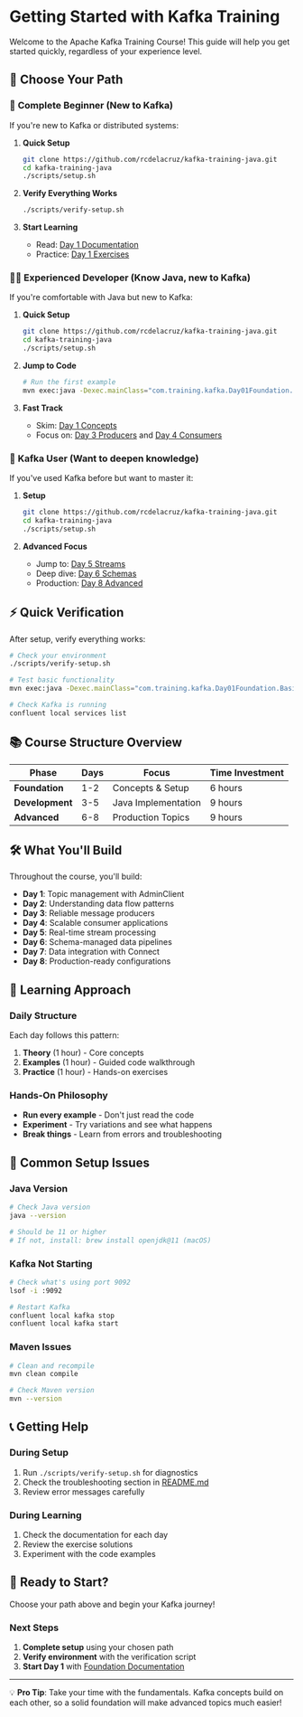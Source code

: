# Getting Started with Kafka Training

Welcome to the Apache Kafka Training Course! This guide will help you get started quickly, regardless of your experience level.

## 🎯 Choose Your Path

### 👶 **Complete Beginner** (New to Kafka)
If you're new to Kafka or distributed systems:

1. **Quick Setup**
   ```bash
   git clone https://github.com/rcdelacruz/kafka-training-java.git
   cd kafka-training-java
   ./scripts/setup.sh
   ```

2. **Verify Everything Works**
   ```bash
   ./scripts/verify-setup.sh
   ```

3. **Start Learning**
   - Read: [Day 1 Documentation](./docs/day01-foundation.md)
   - Practice: [Day 1 Exercises](./exercises/day01-exercises.md)

### 🧑‍💻 **Experienced Developer** (Know Java, new to Kafka)
If you're comfortable with Java but new to Kafka:

1. **Quick Setup**
   ```bash
   git clone https://github.com/rcdelacruz/kafka-training-java.git
   cd kafka-training-java
   ./scripts/setup.sh
   ```

2. **Jump to Code**
   ```bash
   # Run the first example
   mvn exec:java -Dexec.mainClass="com.training.kafka.Day01Foundation.BasicTopicOperations"
   ```

3. **Fast Track**
   - Skim: [Day 1 Concepts](./docs/day01-foundation.md)
   - Focus on: [Day 3 Producers](./docs/day03-producers.md) and [Day 4 Consumers](./docs/day04-consumers.md)

### 🚀 **Kafka User** (Want to deepen knowledge)
If you've used Kafka before but want to master it:

1. **Setup**
   ```bash
   git clone https://github.com/rcdelacruz/kafka-training-java.git
   cd kafka-training-java
   ./scripts/setup.sh
   ```

2. **Advanced Focus**
   - Jump to: [Day 5 Streams](./docs/day05-streams.md)
   - Deep dive: [Day 6 Schemas](./docs/day06-schemas.md)
   - Production: [Day 8 Advanced](./docs/day08-advanced.md)

## ⚡ Quick Verification

After setup, verify everything works:

```bash
# Check your environment
./scripts/verify-setup.sh

# Test basic functionality
mvn exec:java -Dexec.mainClass="com.training.kafka.Day01Foundation.BasicTopicOperations"

# Check Kafka is running
confluent local services list
```

## 📚 Course Structure Overview

| Phase | Days | Focus | Time Investment |
|-------|------|-------|----------------|
| **Foundation** | 1-2 | Concepts & Setup | 6 hours |
| **Development** | 3-5 | Java Implementation | 9 hours |
| **Advanced** | 6-8 | Production Topics | 9 hours |

## 🛠 What You'll Build

Throughout the course, you'll build:

- **Day 1**: Topic management with AdminClient
- **Day 2**: Understanding data flow patterns
- **Day 3**: Reliable message producers
- **Day 4**: Scalable consumer applications
- **Day 5**: Real-time stream processing
- **Day 6**: Schema-managed data pipelines
- **Day 7**: Data integration with Connect
- **Day 8**: Production-ready configurations

## 🎯 Learning Approach

### Daily Structure
Each day follows this pattern:
1. **Theory** (1 hour) - Core concepts
2. **Examples** (1 hour) - Guided code walkthrough
3. **Practice** (1 hour) - Hands-on exercises

### Hands-On Philosophy
- **Run every example** - Don't just read the code
- **Experiment** - Try variations and see what happens
- **Break things** - Learn from errors and troubleshooting

## 🚨 Common Setup Issues

### Java Version
```bash
# Check Java version
java --version

# Should be 11 or higher
# If not, install: brew install openjdk@11 (macOS)
```

### Kafka Not Starting
```bash
# Check what's using port 9092
lsof -i :9092

# Restart Kafka
confluent local kafka stop
confluent local kafka start
```

### Maven Issues
```bash
# Clean and recompile
mvn clean compile

# Check Maven version
mvn --version
```

## 📞 Getting Help

### During Setup
1. Run `./scripts/verify-setup.sh` for diagnostics
2. Check the troubleshooting section in [README.md](./README.md)
3. Review error messages carefully

### During Learning
1. Check the documentation for each day
2. Review the exercise solutions
3. Experiment with the code examples

## 🎉 Ready to Start?

Choose your path above and begin your Kafka journey!

### Next Steps
1. **Complete setup** using your chosen path
2. **Verify environment** with the verification script
3. **Start Day 1** with [Foundation Documentation](./docs/day01-foundation.md)

---

💡 **Pro Tip**: Take your time with the fundamentals. Kafka concepts build on each other, so a solid foundation will make advanced topics much easier!
